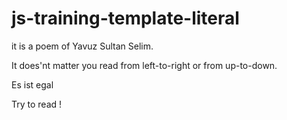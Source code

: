 # js-training-template-literal

it is a poem of Yavuz Sultan Selim.

It does'nt matter you read from left-to-right or from up-to-down.

Es ist egal

Try to read !